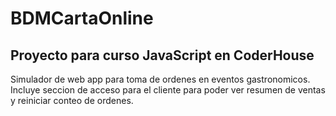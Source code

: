 # BDMCartaOnline
## Proyecto para curso JavaScript en CoderHouse
Simulador de web app para toma de ordenes en eventos gastronomicos. Incluye seccion de acceso para el cliente para poder ver resumen de ventas y reiniciar conteo de ordenes.
